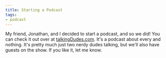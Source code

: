 ```yaml
---
title: Starting a Podcast
tags:
- podcast
---
```


My friend, Jonathan, and I decided to start a podcast, and so we did! You can check it out over at [talkingDudes.com](http://www.talkingdudes.com). It's a podcast about every and nothing. It's pretty much just two nerdy dudes talking, but we'll also have guests on the show. If you like it, let me know.
